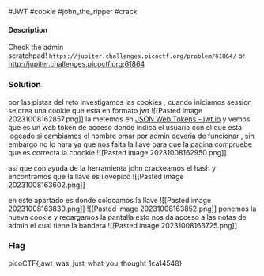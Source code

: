 #JWT #cookie #john_the_ripper #crack
#### Description
Check the admin scratchpad! `https://jupiter.challenges.picoctf.org/problem/61864/` or http://jupiter.challenges.picoctf.org:61864


### Solution
por las pistas del reto investigamos las cookies , cuando iniciamos session se crea una cookie que esta en formato jwt
![[Pasted image 20231008162857.png]]
la metemos en [JSON Web Tokens - jwt.io](https://jwt.io/) y vemos que es un web token de acceso donde indica el usuario con el que esta logeado si cambiamos el nombre omar por admin deveria de funcionar , sin embargo no lo hara ya que nos falta la llave para que la pagina compruebe que es correcta la coockie
![[Pasted image 20231008162950.png]]

así que con ayuda de la herramienta john crackeamos el hash  y encontramos que la llave es ilovepico
![[Pasted image 20231008163602.png]]

en este apartado es donde colocamos la llave 
![[Pasted image 20231008163830.png]]
![[Pasted image 20231008163852.png]]
ponemos la nueva cookie y recargamos la pantalla  esto nos da acceso a las notas de admin el cual tiene la bandera 
![[Pasted image 20231008163725.png]]


### Flag
picoCTF{jawt_was_just_what_you_thought_1ca14548}